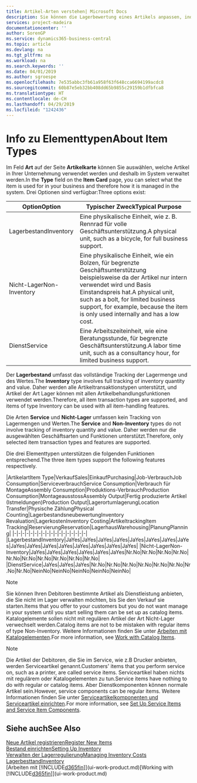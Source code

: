 ```yaml
---
title: Artikel-Arten verstehen| Microsoft Docs
description: Sie können die Lagerbewertung eines Artikels anpassen, indem Sie die FIFO. oder " Standard "oder Durchschnittskostenmethode anwenden, z. B. wenn Artikelkosten für Gründe, die keine Transaktionen betreffen, ändern.
services: project-madeira
documentationcenter: ''
author: SorenGP
ms.service: dynamics365-business-central
ms.topic: article
ms.devlang: na
ms.tgt_pltfrm: na
ms.workload: na
ms.search.keywords: ''
ms.date: 04/01/2019
ms.author: sgroespe
ms.openlocfilehash: 7e535abbc3fb61a958f63f648cca6694199acdc8
ms.sourcegitcommit: 60b87e5eb32bb408dd65b9855c29159b1dfbfca8
ms.translationtype: HT
ms.contentlocale: de-CH
ms.lasthandoff: 04/29/2019
ms.locfileid: "1242436"
---
```

# <a name="about-item-types"></a><span data-ttu-id="57784-103">Info zu Elementtypen</span><span class="sxs-lookup"><span data-stu-id="57784-103">About Item Types</span></span>
<span data-ttu-id="57784-104">Im Feld **Art** auf der Seite **Artikelkarte** können Sie auswählen, welche Artikel in Ihrer Unternehmung verwendet werden und deshalb im System verwaltet werden.</span><span class="sxs-lookup"><span data-stu-id="57784-104">In the **Type** field on the **Item Card** page, you can select what the item is used for in your business and therefore how it is managed in the system.</span></span> <span data-ttu-id="57784-105">Drei Optionen sind verfügbar:</span><span class="sxs-lookup"><span data-stu-id="57784-105">Three options exist:</span></span>

|<span data-ttu-id="57784-106">Option</span><span class="sxs-lookup"><span data-stu-id="57784-106">Option</span></span>|<span data-ttu-id="57784-107">Typischer Zweck</span><span class="sxs-lookup"><span data-stu-id="57784-107">Typical Purpose</span></span>|
|------|-----------|
|<span data-ttu-id="57784-108">Lagerbestand</span><span class="sxs-lookup"><span data-stu-id="57784-108">Inventory</span></span>|<span data-ttu-id="57784-109">Eine physikalische Einheit, wie z. B. Rennrad für volle Geschäftsunterstützung.</span><span class="sxs-lookup"><span data-stu-id="57784-109">A physical unit, such as a bicycle, for full business support.</span></span>|
|<span data-ttu-id="57784-110">Nicht-Lager</span><span class="sxs-lookup"><span data-stu-id="57784-110">Non-Inventory</span></span>|<span data-ttu-id="57784-111">Eine physikalische Einheit, wie ein Bolzen, für begrenzte Geschäftsunterstützung beispielsweise da der Artikel nur intern verwendet wird und Basis Einstandspreis hat.</span><span class="sxs-lookup"><span data-stu-id="57784-111">A physical unit, such as a bolt, for limited business support, for example, because the item is only used internally and has a low cost.</span></span>|
|<span data-ttu-id="57784-112">Dienst</span><span class="sxs-lookup"><span data-stu-id="57784-112">Service</span></span>|<span data-ttu-id="57784-113">Eine Arbeitszeiteinheit, wie eine Beratungsstunde, für begrenzte Geschäftsunterstützung.</span><span class="sxs-lookup"><span data-stu-id="57784-113">A labor time unit, such as a consultancy hour, for limited business support.</span></span>|

<span data-ttu-id="57784-114">Der **Lagerbestand** umfasst das vollständige Tracking der Lagermenge und des Wertes.</span><span class="sxs-lookup"><span data-stu-id="57784-114">The **Inventory** type involves full tracking of inventory quantity and value.</span></span> <span data-ttu-id="57784-115">Daher werden alle Artikeltransaktionstypen unterstützt, und Artikel der Art Lager können mit allen Artikelbehandlungsfunktionen verwendet werden.</span><span class="sxs-lookup"><span data-stu-id="57784-115">Therefore, all item transaction types are supported, and items of type Inventory can be used with all item-handling features.</span></span>

<span data-ttu-id="57784-116">Die Arten **Service** und **Nicht-Lager** umfassen kein Tracking von Lagermengen und Werten.</span><span class="sxs-lookup"><span data-stu-id="57784-116">The **Service** and **Non-Inventory** types do not involve tracking of inventory quantity and value.</span></span> <span data-ttu-id="57784-117">Daher werden nur die ausgewählten Geschäftsarten und Funktionen unterstützt.</span><span class="sxs-lookup"><span data-stu-id="57784-117">Therefore, only selected item transaction types and features are supported.</span></span>

<span data-ttu-id="57784-118">Die drei Elementtypen unterstützen die folgenden Funktionen entsprechend.</span><span class="sxs-lookup"><span data-stu-id="57784-118">The three item types support the following features respectively.</span></span>

|<span data-ttu-id="57784-119">Artikelart</span><span class="sxs-lookup"><span data-stu-id="57784-119">Item Type</span></span>|<span data-ttu-id="57784-120">Verkauf</span><span class="sxs-lookup"><span data-stu-id="57784-120">Sales</span></span>|<span data-ttu-id="57784-121">Einkauf</span><span class="sxs-lookup"><span data-stu-id="57784-121">Purchasing</span></span>|<span data-ttu-id="57784-122">Job-Verbrauch</span><span class="sxs-lookup"><span data-stu-id="57784-122">Job Consumption</span></span>|<span data-ttu-id="57784-123">Serviceverbrauch</span><span class="sxs-lookup"><span data-stu-id="57784-123">Service Consumption</span></span>|<span data-ttu-id="57784-124">Verbrauch für Montage</span><span class="sxs-lookup"><span data-stu-id="57784-124">Assembly Consumption</span></span>|<span data-ttu-id="57784-125">Produktions-Verbrauch</span><span class="sxs-lookup"><span data-stu-id="57784-125">Production Consumption</span></span>|<span data-ttu-id="57784-126">Montageausstoss</span><span class="sxs-lookup"><span data-stu-id="57784-126">Assembly Output</span></span>|<span data-ttu-id="57784-127">Fertig produzierte Artikel (Istmeldungen)</span><span class="sxs-lookup"><span data-stu-id="57784-127">Production Output</span></span>|<span data-ttu-id="57784-128">Lagerortumlagerung</span><span class="sxs-lookup"><span data-stu-id="57784-128">Location Transfer</span></span>|<span data-ttu-id="57784-129">Physische Zählung</span><span class="sxs-lookup"><span data-stu-id="57784-129">Physical Counting</span></span>|<span data-ttu-id="57784-130">Lagerbestandsneubewertung</span><span class="sxs-lookup"><span data-stu-id="57784-130">Inventory Revaluation</span></span>|<span data-ttu-id="57784-131">Lagerkosten</span><span class="sxs-lookup"><span data-stu-id="57784-131">Inventory Costing</span></span>|<span data-ttu-id="57784-132">Artikeltracking</span><span class="sxs-lookup"><span data-stu-id="57784-132">Item Tracking</span></span>|<span data-ttu-id="57784-133">Reservierung</span><span class="sxs-lookup"><span data-stu-id="57784-133">Reservation</span></span>|<span data-ttu-id="57784-134">Lagerhaus</span><span class="sxs-lookup"><span data-stu-id="57784-134">Warehousing</span></span>|<span data-ttu-id="57784-135">Planung</span><span class="sxs-lookup"><span data-stu-id="57784-135">Planning</span></span>|
|-|-|-|-|-|-|-|-|-|-|-|-|-|-|-|-|-|-|
|<span data-ttu-id="57784-136">Lagerbestand</span><span class="sxs-lookup"><span data-stu-id="57784-136">Inventory</span></span>|<span data-ttu-id="57784-137">Ja</span><span class="sxs-lookup"><span data-stu-id="57784-137">Yes</span></span>|<span data-ttu-id="57784-138">Ja</span><span class="sxs-lookup"><span data-stu-id="57784-138">Yes</span></span>|<span data-ttu-id="57784-139">Ja</span><span class="sxs-lookup"><span data-stu-id="57784-139">Yes</span></span>|<span data-ttu-id="57784-140">Ja</span><span class="sxs-lookup"><span data-stu-id="57784-140">Yes</span></span>|<span data-ttu-id="57784-141">Ja</span><span class="sxs-lookup"><span data-stu-id="57784-141">Yes</span></span>|<span data-ttu-id="57784-142">Ja</span><span class="sxs-lookup"><span data-stu-id="57784-142">Yes</span></span>|<span data-ttu-id="57784-143">Ja</span><span class="sxs-lookup"><span data-stu-id="57784-143">Yes</span></span>|<span data-ttu-id="57784-144">Ja</span><span class="sxs-lookup"><span data-stu-id="57784-144">Yes</span></span>|<span data-ttu-id="57784-145">Ja</span><span class="sxs-lookup"><span data-stu-id="57784-145">Yes</span></span>|<span data-ttu-id="57784-146">Ja</span><span class="sxs-lookup"><span data-stu-id="57784-146">Yes</span></span>|<span data-ttu-id="57784-147">Ja</span><span class="sxs-lookup"><span data-stu-id="57784-147">Yes</span></span>|<span data-ttu-id="57784-148">Ja</span><span class="sxs-lookup"><span data-stu-id="57784-148">Yes</span></span>|<span data-ttu-id="57784-149">Ja</span><span class="sxs-lookup"><span data-stu-id="57784-149">Yes</span></span>|<span data-ttu-id="57784-150">Ja</span><span class="sxs-lookup"><span data-stu-id="57784-150">Yes</span></span>|<span data-ttu-id="57784-151">Ja</span><span class="sxs-lookup"><span data-stu-id="57784-151">Yes</span></span>|<span data-ttu-id="57784-152">Ja</span><span class="sxs-lookup"><span data-stu-id="57784-152">Yes</span></span>|
|<span data-ttu-id="57784-153">Nicht-Lager</span><span class="sxs-lookup"><span data-stu-id="57784-153">Non-Inventory</span></span>|<span data-ttu-id="57784-154">Ja</span><span class="sxs-lookup"><span data-stu-id="57784-154">Yes</span></span>|<span data-ttu-id="57784-155">Ja</span><span class="sxs-lookup"><span data-stu-id="57784-155">Yes</span></span>|<span data-ttu-id="57784-156">Ja</span><span class="sxs-lookup"><span data-stu-id="57784-156">Yes</span></span>|<span data-ttu-id="57784-157">Ja</span><span class="sxs-lookup"><span data-stu-id="57784-157">Yes</span></span>|<span data-ttu-id="57784-158">Ja</span><span class="sxs-lookup"><span data-stu-id="57784-158">Yes</span></span>|<span data-ttu-id="57784-159">Ja</span><span class="sxs-lookup"><span data-stu-id="57784-159">Yes</span></span>|<span data-ttu-id="57784-160">Nr.</span><span class="sxs-lookup"><span data-stu-id="57784-160">No</span></span>|<span data-ttu-id="57784-161">Nr.</span><span class="sxs-lookup"><span data-stu-id="57784-161">No</span></span>|<span data-ttu-id="57784-162">Nr.</span><span class="sxs-lookup"><span data-stu-id="57784-162">No</span></span>|<span data-ttu-id="57784-163">Nr.</span><span class="sxs-lookup"><span data-stu-id="57784-163">No</span></span>|<span data-ttu-id="57784-164">Nr.</span><span class="sxs-lookup"><span data-stu-id="57784-164">No</span></span>|<span data-ttu-id="57784-165">Nr.</span><span class="sxs-lookup"><span data-stu-id="57784-165">No</span></span>|<span data-ttu-id="57784-166">Nr.</span><span class="sxs-lookup"><span data-stu-id="57784-166">No</span></span>|<span data-ttu-id="57784-167">Nr.</span><span class="sxs-lookup"><span data-stu-id="57784-167">No</span></span>|<span data-ttu-id="57784-168">Nr.</span><span class="sxs-lookup"><span data-stu-id="57784-168">No</span></span>|<span data-ttu-id="57784-169">Nr.</span><span class="sxs-lookup"><span data-stu-id="57784-169">No</span></span>|
|<span data-ttu-id="57784-170">Dienst</span><span class="sxs-lookup"><span data-stu-id="57784-170">Service</span></span>|<span data-ttu-id="57784-171">Ja</span><span class="sxs-lookup"><span data-stu-id="57784-171">Yes</span></span>|<span data-ttu-id="57784-172">Ja</span><span class="sxs-lookup"><span data-stu-id="57784-172">Yes</span></span>|<span data-ttu-id="57784-173">Ja</span><span class="sxs-lookup"><span data-stu-id="57784-173">Yes</span></span>|<span data-ttu-id="57784-174">Nr.</span><span class="sxs-lookup"><span data-stu-id="57784-174">No</span></span>|<span data-ttu-id="57784-175">Nr.</span><span class="sxs-lookup"><span data-stu-id="57784-175">No</span></span>|<span data-ttu-id="57784-176">Nr.</span><span class="sxs-lookup"><span data-stu-id="57784-176">No</span></span>|<span data-ttu-id="57784-177">Nr.</span><span class="sxs-lookup"><span data-stu-id="57784-177">No</span></span>|<span data-ttu-id="57784-178">Nr.</span><span class="sxs-lookup"><span data-stu-id="57784-178">No</span></span>|<span data-ttu-id="57784-179">Nr.</span><span class="sxs-lookup"><span data-stu-id="57784-179">No</span></span>|<span data-ttu-id="57784-180">Nr.</span><span class="sxs-lookup"><span data-stu-id="57784-180">No</span></span>|<span data-ttu-id="57784-181">Nr.</span><span class="sxs-lookup"><span data-stu-id="57784-181">No</span></span>|<span data-ttu-id="57784-182">Nein</span><span class="sxs-lookup"><span data-stu-id="57784-182">No</span></span>|<span data-ttu-id="57784-183">Nein</span><span class="sxs-lookup"><span data-stu-id="57784-183">No</span></span>|<span data-ttu-id="57784-184">Nein</span><span class="sxs-lookup"><span data-stu-id="57784-184">No</span></span>|<span data-ttu-id="57784-185">Nein</span><span class="sxs-lookup"><span data-stu-id="57784-185">No</span></span>|<span data-ttu-id="57784-186">Nein</span><span class="sxs-lookup"><span data-stu-id="57784-186">No</span></span>|

> [!NOTE]
> <span data-ttu-id="57784-187">Sie können Ihren Debitoren bestimmte Artikel als Dienstleistung anbieten, die Sie nicht im Lager verwalten möchten, bis Sie den Verkauf sie starten.</span><span class="sxs-lookup"><span data-stu-id="57784-187">Items that you offer to your customers but you do not want manage in your system until you start selling them can be set up as catalog items.</span></span> <span data-ttu-id="57784-188">Katalogelemente sollen nicht mit regulären Artikel der Art Nicht-Lager verwechselt werden.</span><span class="sxs-lookup"><span data-stu-id="57784-188">Catalog items are not to be mistaken with regular items of type Non-Inventory.</span></span> <span data-ttu-id="57784-189">Weitere Informationen finden Sie unter [Arbeiten mit Katalogelementen](inventory-how-work-nonstock-items.md).</span><span class="sxs-lookup"><span data-stu-id="57784-189">For more information, see [Work with Catalog Items](inventory-how-work-nonstock-items.md).</span></span>

> [!NOTE]
> <span data-ttu-id="57784-190">Die Artikel der Debitoren, die Sie im Service, wie z.B Drucker anbieten, werden Serviceartikel genannt.</span><span class="sxs-lookup"><span data-stu-id="57784-190">Customers' items that you perform service on, such as a printer, are called service items.</span></span> <span data-ttu-id="57784-191">Serviceartikel haben nichts mit regulärem oder Katalogelementen zu tun.</span><span class="sxs-lookup"><span data-stu-id="57784-191">Service items have nothing to do with regular or catalog items.</span></span> <span data-ttu-id="57784-192">Aber Dienstkomponenten können normale Artikel sein.</span><span class="sxs-lookup"><span data-stu-id="57784-192">However, service components can be regular items.</span></span> <span data-ttu-id="57784-193">Weitere Informationen finden Sie unter [Serviceartikelkomponenten und Serviceartikel einrichten](service-how-setup-service-items.md).</span><span class="sxs-lookup"><span data-stu-id="57784-193">For more information, see [Set Up Service Items and Service Item Components](service-how-setup-service-items.md).</span></span>

## <a name="see-also"></a><span data-ttu-id="57784-194">Siehe auch</span><span class="sxs-lookup"><span data-stu-id="57784-194">See Also</span></span>
[<span data-ttu-id="57784-195">Neue Artikel registrieren</span><span class="sxs-lookup"><span data-stu-id="57784-195">Register New Items</span></span>](inventory-how-register-new-items.md)  
[<span data-ttu-id="57784-196">Bestand einrichten</span><span class="sxs-lookup"><span data-stu-id="57784-196">Setting Up Inventory</span></span>](inventory-setup-inventory.md)  
[<span data-ttu-id="57784-197">Verwalten der Lagerregulierung</span><span class="sxs-lookup"><span data-stu-id="57784-197">Managing Inventory Costs</span></span>](finance-manage-inventory-costs.md)  
[<span data-ttu-id="57784-198">Lagerbesttand</span><span class="sxs-lookup"><span data-stu-id="57784-198">Inventory</span></span>](inventory-manage-inventory.md)  
<span data-ttu-id="57784-199">[Arbeiten mit [!INCLUDE[d365fin](includes/d365fin_md.md)]](ui-work-product.md)</span><span class="sxs-lookup"><span data-stu-id="57784-199">[Working with [!INCLUDE[d365fin](includes/d365fin_md.md)]](ui-work-product.md)</span></span>
